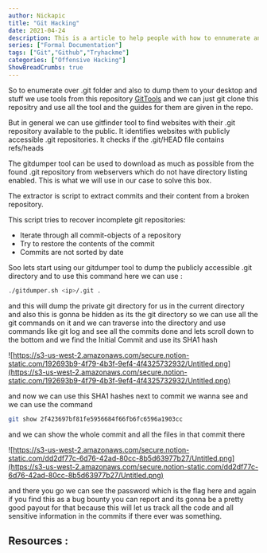 ```yaml
---
author: Nickapic
title: "Git Hacking"
date: 2021-04-24
description: This is a article to help people with how to ennumerate and exploit when you find public repostries.
series: ["Formal Documentation"]
tags: ["Git","Github","Tryhackme"]
categories: ["Offensive Hacking"]
ShowBreadCrumbs: true
---
```


So to enumerate over .git folder and also to dump them to your desktop and stuff we use tools from this repository [GitTools](https://github.com/internetwache/GitTools)  and we can just git clone this repositry and use all the tool and the guides for them are given in the repo.

But in general we can use gitfinder tool to find websites with their .git repository available to the public. It identifies websites with publicly accessible .git repositories. It checks if the .git/HEAD file contains refs/heads

The gitdumper tool can be used to download as much as possible from the found .git repository from webservers which do not have directory listing enabled. This is what we will use in our case to solve this box.

The extractor is script to extract commits and their content from a broken repository.

This script tries to recover incomplete git repositories:

- Iterate through all commit-objects of a repository
- Try to restore the contents of the commit
- Commits are not sorted by date

Soo lets start using our gitdumper tool to dump the publicly accessible .git directory and to use this command here we can use :

```bash
./gitdumper.sh <ip>/.git .
```

and this will dump the private git directory for us in the current directory and also this is gonna be hidden as its the git directory so we can use all the git commands on it and we can traverse into the directory and use commands like git log and see all the commits done and lets scroll down to the bottom and we find the Initial Commit and use its SHA1 hash

![https://s3-us-west-2.amazonaws.com/secure.notion-static.com/192693b9-4f79-4b3f-9ef4-4f4325732932/Untitled.png](https://s3-us-west-2.amazonaws.com/secure.notion-static.com/192693b9-4f79-4b3f-9ef4-4f4325732932/Untitled.png)

and now we can use this SHA1 hashes next to commit we wanna see and we can use the command

```bash
git show 2f423697bf81fe5956684f66fb6fc6596a1903cc
```

and we can show the whole commit and all the files in that commit there 

![https://s3-us-west-2.amazonaws.com/secure.notion-static.com/dd2df77c-6d76-42ad-80cc-8b5d63977b27/Untitled.png](https://s3-us-west-2.amazonaws.com/secure.notion-static.com/dd2df77c-6d76-42ad-80cc-8b5d63977b27/Untitled.png)

and there you go we can see the password which is the flag here and again if you find this as a bug bounty you can report and its gonna be a pretty good payout for that because this will let us track all the code and all sensitive information in the commits if there ever was something.

## Resources :
